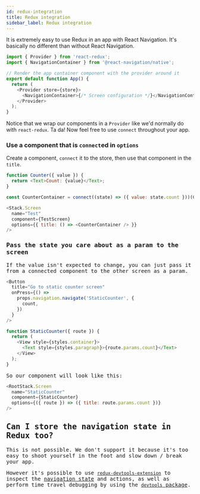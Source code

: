 ```yaml
---
id: redux-integration
title: Redux integration
sidebar_label: Redux integration
---
```


It is extremely easy to use Redux in an app with React Navigation. It's basically no different than without React Navigation.

```js
import { Provider } from 'react-redux';
import { NavigationContainer } from '@react-navigation/native';

// Render the app container component with the provider around it
export default function App() {
  return (
    <Provider store={store}>
      <NavigationContainer>{/* Screen configuration */}</NavigationContainer>
    </Provider>
  );
}
```

Notice that we wrap our components in a `Provider` like we'd normally do with `react-redux`. Ta da! Now feel free to use `connect` throughout your app.

### Use a component that is `connect`ed in `options`

Create a component, `connect` it to the store, then use that component in the `title`.

 <samp id="redux-integration" />

```js
function Counter({ value }) {
  return <Text>Count: {value}</Text>;
}

const CounterContainer = connect((state) => ({ value: state.count }))(Counter);
```

```js
<Stack.Screen
  name="Test"
  component={TestScreen}
  options={{ title: () => <CounterContainer /> }}
/>
```

### Pass the state you care about as a param to the screen

If the value isn't expected to change, you can just pass it from a connected component to the other screen as a param.

```js
<Button
  title="Go to static counter screen"
  onPress={() =>
    props.navigation.navigate('StaticCounter', {
      count,
    })
  }
/>
```

```js
function StaticCounter({ route }) {
  return (
    <View style={styles.container}>
      <Text style={styles.paragraph}>{route.params.count}</Text>
    </View>
  );
}
```

So our component will look like this:

 <samp id="redux-integration-nav-param" />

```js
<RootStack.Screen
  name="StaticCounter"
  component={StaticCounter}
  options={({ route }) => ({ title: route.params.count })}
/>
```

## Can I store the navigation state in Redux too?

This is not possible. We don't support it because it's too easy to shoot yourself in the foot and slow down / break your app.

However it's possible to use [`redux-devtools-extension`](https://github.com/reduxjs/redux-devtools) to inspect the [navigation state](navigation-state.md) and actions, as well as perform time travel debugging by using the [`devtools` package](devtools.md).
